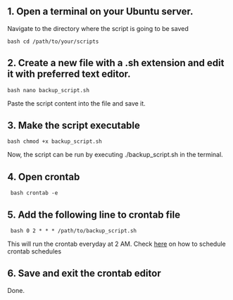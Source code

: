 ## 1. Open a terminal on your Ubuntu server.

Navigate to the directory where the script is going to be saved

```bash cd /path/to/your/scripts ```

## 2. Create a new file with a .sh extension and edit it with preferred text editor.

```bash nano backup_script.sh ```

Paste the script content into the file and save it.

## 3. Make the script executable 

```bash chmod +x backup_script.sh ```

Now, the script can be run by executing ./backup_script.sh in the terminal.

## 4. Open crontab 

``` bash crontab -e```

## 5. Add the following line to crontab file

``` bash 0 2 * * * /path/to/backup_script.sh```

This will run the crontab everyday at 2 AM. Check [here](https://crontab.guru/) on how to schedule crontab schedules

## 6. Save and exit the crontab editor

Done.